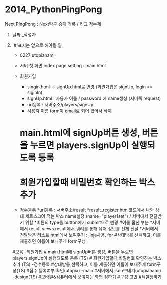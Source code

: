 2014_PythonPingPong
===================

Next PingPong : Next탁구 승패 기록 / 리그 점수제


1. 날짜 _작성자
2. '#'표시는 앞으로 해야될 일 


	- 0227_utopianami
	- 서버 첫 화면 index page setting : main.html
	- 회원가입
		* singin.html -> signUp.html로 변경 (회원가입은 signUp, login == siginIn)
		* signUp.html : 사용자 이름 / password 에 name생성 (서버쪽 request)
		* url등록 : 서버주소/players/signUp
		* 사용자 이름 form이 email로 되어 있어서 삭제 
		# main.html에 signUp버튼 생성, 버튼을 누르면 players.signUp이 실행되도록 등록 
		# 회원가입할때 비밀번호 확인하는 박스 추가

	- 점수등록
		*url등록 : 서버주소/result
		*result_register.html코드에서 나와 상대 세트스코어 적는 박스 name설정 (name="player1set") / 서버에서 전달받기 위함
		*버튼의 type를 button에서 submit으로 변경
		#이름 옵션 부분
			*서버에서 result.views.result에서 쿼리를 통해 유저 정보를 전체 전달 
			*서버에서 전달받은 리스트 html에서 보여주기 : jinja사용, for
			#상대방를 선택하고, 이를 제출하면 이름이 보내주게 form구성

	#모음
		-회원가입
			# main.html에 signUp버튼 생성, 버튼을 누르면 players.signUp이 실행되도록 등록 (TS)
			# 회원가입할때 비밀번호 확인하는 박스 추가 (TS)
		-점수등록
			#상대방를 선택하고, 이를 제출하면 이름이 보내주게 form구성(TS)
			#점수 등록여부 확인(utopia)
		-main
			#서버에서 json보내기(utopianami)
		-design(TS)
			#모바일&컴퓨터에서 보여지는 화면 정하기
			#구성 고민 
			#색깔정하기 